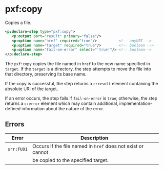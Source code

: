 # pxf:copy

Copies a file.

```xml
<p:declare-step type="pxf:copy">
   <p:output port="result" primary="false"/>
   <p:option name="href" required="true"/>          <!-- anyURI -->
   <p:option name="target" required="true"/>        <!-- boolean -->
   <p:option name="fail-on-error" select="'true'"/> <!-- boolean-->
</p:declare-step>
```

The `pxf:copy` copies the file named in `href` to the new name specified in
`target`. If the `target` is a directory, the step attempts to move the file
into that directory, preserving its base name.

If the copy is successful, the step returns a `c:result` element containing
the absolute URI of the target.

If an error occurs, the step fails if `fail-on-error` is `true`; otherwise,
the step returns a `c:error` element which may contain additional,
implementation-defined information about the nature of the error.

## Errors

Error      | Description
---------- | -----------
`err:FU01` | Occurs if the file named in `href` does not exist or cannot
           | be copied to the specified target.

